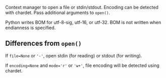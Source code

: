 Context manager to open a file or stdin/stdout. Encoding can be detected with chardet. Pass additional arguments to `open()`.

Python writes BOM for utf-8-sig, utf-16, or utf-32.  BOM is not written when endianness is specified.

## Differences from `open()`
If `file=None` or `'-'`, open stdin (for reading) or stdout (for writing).

If `encoding=None` and `mode='r'` or `'w+'`, file encoding will be detected using chardet.
